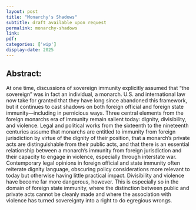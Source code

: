 ```yaml
---
layout: post
title: "Monarchy's Shadows"
subtitle: draft available upon request
permalink: monarchy-shadows
link:
pdf: 
categories: ['wip']
display-date: 2025
---
```


<h2>Abstract:</h2> 

At one time, discussions of sovereign immunity explicitly assumed that “the sovereign” was in fact an individual, a monarch. U.S. and international law now take for granted that they have long since abandoned this framework, but it continues to cast shadows on both foreign official and foreign state immunity—including in pernicious ways. Three central elements from the foreign monarchs era of immunity remain salient today: dignity, divisibility, and violence. Legal and political works from the sixteenth to the nineteenth centuries assume that monarchs are entitled to immunity from foreign jurisdiction by virtue of the dignity of their position, that a monarch’s private acts are distinguishable from their public acts, and that there is an essential relationship between a monarch’s immunity from foreign jurisdiction and their capacity to engage in violence, especially through interstate war. Contemporary legal opinions in foreign official and state immunity often reiterate dignity language, obscuring policy considerations more relevant to today but otherwise having little practical impact. Divisibility and violence have become far more dangerous, however. This is especially so in the domain of foreign state immunity, where the distinction between public and private acts cannot be cleanly made and where the association with violence has turned sovereignty into a right to do egregious wrongs. 